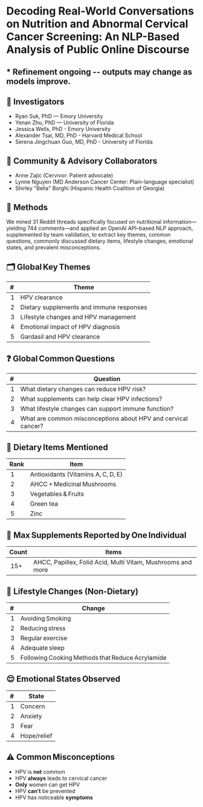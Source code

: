 # Decoding Real-World Conversations on Nutrition and Abnormal Cervical Cancer Screening: An NLP-Based Analysis of Public Online Discourse
## * Refinement ongoing -- outputs may change as models improve.

## 👥 Investigators

- Ryan Suk, PhD — Emory University
- Yenan Zhu, PhD — University of Florida
- Jessica Wells, PhD - Emory University
- Alexander Tsai, MD, PhD - Harvard Medical School
- Serena Jingchuan Guo, MD, PhD - University of Florida

## 🤝 Community & Advisory Collaborators
- Anne Zajic (Cervivor: Patient advocate)
- Lynne Nguyen (MD Anderson Cancer Center: Plain-language specialist)
- Shirley "Bella" Borghi (Hispanic Health Coalition of Georgia)

## 🧠 Methods

We mined 31 Reddit threads specifically focused on nutritional information—yielding 744 comments—and applied an OpenAI API–based NLP approach, supplemented by team validation, to extract key themes, common questions, commonly discussed dietary items, lifestyle changes, emotional states, and prevalent misconceptions.


## 🗂️ Global Key Themes
| #  | Theme                                      |
| -- | ------------------------------------------ |
|  1 | HPV clearance                      |
|  2 | Dietary supplements and immune responses                             |
|  3 | Lifestyle changes and HPV management                          |
|  4 | Emotional impact of HPV diagnosis                    |
|  5 | Gardasil and HPV clearance |



## ❓ Global Common Questions
| #  | Question                                                      |
| -- | ------------------------------------------------------------- |
|  1 | What dietary changes can reduce HPV risk?                     |
|  2 | What supplements can help clear HPV infections?               |
|  3 | What lifestyle changes can support immune function?           |
|  4 | What are common misconceptions about HPV and cervical cancer? |


## 🥗 Dietary Items Mentioned
| Rank | Item                               |
| ---- | ---------------------------------- |
|  1   | Antioxidants (Vitamins A, C, D, E) |
|  2   | AHCC + Medicinal Mushrooms                      |
|  3   | Vegetables & Fruits                |
|  4   | Green tea                        |
|  5   | Zinc        |


## 💊 Max Supplements Reported by One Individual
| Count | Items                                                                                   |
| ----- | --------------------------------------------------------------------------------------- |
|  15+    | AHCC, Papillex, Folid Acid, Multi Vitam, Mushrooms and more |


## 🏃 Lifestyle Changes (Non‑Dietary)
| #  | Change                                           |
| -- | ------------------------------------------------ |
|  1 | Avoiding Smoking                                 |
|  2 | Reducing stress    |
|  3 | Regular exercise                   |
|  4 | Adequate sleep |
|  5 | Following Cooking Methods that Reduce Acrylamide |


## 😌 Emotional States Observed
| #  | State   |
| -- | ------- |
|  1 | Concern |
|  2 | Anxiety |
|  3 | Fear    |
|  4 | Hope/relief    |


## ⚠️ Common Misconceptions
- HPV is **not** common
- HPV **always** leads to cervical cancer
- **Only** women can get HPV
- HPV **can’t** be prevented
- HPV has noticeable **symptoms**






